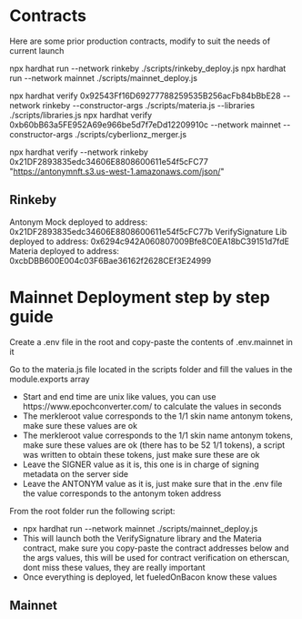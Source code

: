 # Contracts

Here are some prior production contracts, modify to suit the needs of current launch


npx hardhat run --network rinkeby ./scripts/rinkeby_deploy.js
npx hardhat run --network mainnet ./scripts/mainnet_deploy.js

npx hardhat verify 0x92543Ff16D69277788259535B256acFb84bBbE28 --network rinkeby --constructor-args ./scripts/materia.js --libraries ./scripts/libraries.js 
npx hardhat verify 0xb60bB63a5FE952A69e966be5d7f7eDd12209910c --network mainnet --constructor-args ./scripts/cyberlionz_merger.js


npx hardhat verify --network rinkeby 0x21DF2893835edc34606E8808600611e54f5cFC77 "https://antonymnft.s3.us-west-1.amazonaws.com/json/"
## Rinkeby
Antonym Mock deployed to address: 0x21DF2893835edc34606E8808600611e54f5cFC77b
VerifySignature Lib deployed to address: 0x6294c942A060807009Bfe8C0EA18bC39151d7fdE
Materia deployed to address: 0xcbDBB600E004c03F6Bae36162f2628CEf3E24999

# Mainnet Deployment step by step guide
<div>
    <p>Create a .env file in the root and copy-paste the contents of .env.mainnet in it</p>
    <p>Go to the materia.js file located in the scripts folder and fill the values in the module.exports array</p>
    <ul>
        <li>Start and end time are unix like values, you can use https://www.epochconverter.com/ to calculate the values in seconds</li>
        <li>The merkleroot value corresponds to the 1/1 skin name antonym tokens, make sure these values are ok</li>
        <li>The merkleroot value corresponds to the 1/1 skin name antonym tokens, make sure these values are ok (there has to be 52 1/1 tokens), 
        a script was written to obtain these tokens, just make sure these are ok</li>
        <li>Leave the SIGNER value as it is, this one is in charge of signing metadata on the server side</li>
        <li>Leave the ANTONYM value as it is, just make sure that in the .env file the value corresponds to the antonym token address</li>
    </ul>
    <p>From the root folder run the following script:</p>
    <ul>
        <li>npx hardhat run --network mainnet ./scripts/mainnet_deploy.js</li>
        <li>This will launch both the VerifySignature library and the Materia contract, make sure you copy-paste the contract addresses below and the args values, this will be used for contract verification on etherscan, dont miss these values, they are really important</li>
        <li>Once everything is deployed, let fueledOnBacon know these values</li>
    </ul>
</div>

## Mainnet

